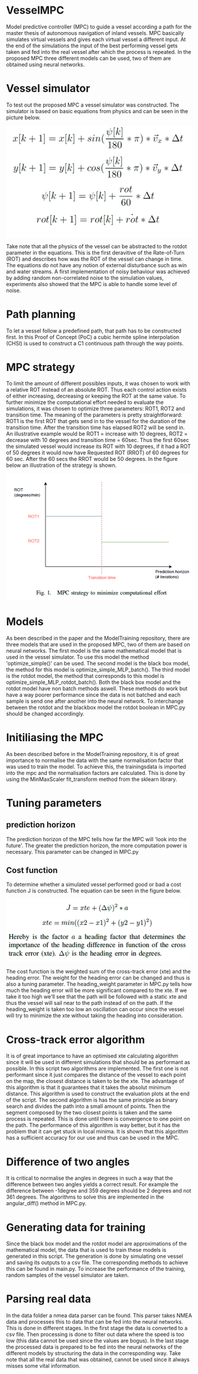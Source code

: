 # VesselMPC
Model predictive controller (MPC) to guide a vessel according a path for the master thesis of autonomous navigation of inland vessels.
MPC basically simulates virtual vessels and gives each virtual vessel a different input. At the end of the simulations the input of the best performing vessel gets taken and fed into the real vessel after which the process is repeated. In the proposed MPC three different models can be used, two of them are obtained using neural networks.

# Vessel simulator
To test out the proposed MPC a vessel simulator was constructed. The simulator is based on basic equations from physics and can be seen in the picture below.

![simulator equations](img/equations.png)

Take note that all the physics of the vessel can be abstracted to the rotdot parameter in the equations. This is the first deravitive of the Rate-of-Turn (ROT) and describes how was the ROT of the vessel can change in time.
The equations do not have any notion of external disturbance such as win and water streams.
A first implementation of noisy behaviour was achieved by adding random non-correlated noise to the simulation values, experiments also showed that the MPC is able to handle some level of noise.

# Path planning
To let a vessel follow a predefined path, that path has to be constructed first. In this Proof of Concept (PoC) a cubic hermite spline interpolation (CHSI) is used to construct a C1 continuous path through the way points.

# MPC strategy
To limit the amount of different possibles inputs, it was chosen to work with a relative ROT instead of an absolute ROT. Thus each control action exists of either increasing, decreasing or keeping the ROT at the same value. To further minimize the computational effort needed to evaluate the simulations, it was chosen to optimize three parameters: ROT1, ROT2 and transition time. The meaning of the parameters is pretty straightforward: ROT1 is the first ROT that gets send in to the vessel for the duration of the transition time. After the transition time has elapsed ROT2 will be send in. 
An illustrative example would be ROT1 = increase with 10 degrees, ROT2 = decrease with 10 degrees and transition time = 60sec. Thus the first 60sec the simulated vessel would increase its ROT with 10 degrees, if it had a ROT of 50 degrees it would now have Requested ROT (RROT) of 60 degrees for 60 sec. After the 60 secs the RROT would be 50 degrees. In the figure below an illustration of the strategy is shown.

![MPC strategy](img/mpcstrat.png)

# Models
As been described in the paper and the ModelTraining repository, there are three models that are used in the proposed MPC, two of them are based on neural networks. The first model is the same mathematical model that is used in the vessel simulator. To use this model the method 'optimize_simple()' can be used.
The second model is the black box model, the method for this model is optimize_simple_MLP_batch(). The third model is the rotdot model, the method that corresponds to this model is optimize_simple_MLP_rotdot_batch().
Both the black box model and the rotdot model have non batch methods aswell. These methods do work but have a way poorer performance since the data is not batched and each sample is send one after another into the neural network.
To interchange between the rotdot and the blackbox model the rotdot boolean in MPC.py should be changed accordingly.

# Initiliasing the MPC
As been described before in the ModelTraining repository, it is of great importance to normalise the data with the same normalisation factor that was used to train the model. To achieve this, the trainingsdata is imported into the mpc and the normalisation factors are calculated. This is done by using the MinMaxScaler fit_transform method from the sklearn library.

# Tuning parameters
## prediction horizon
The prediction horizon of the MPC tells how far the MPC will 'look into the future'. The greater the prediction horizon, the more computation power is necessary.
This parameter can be changed in MPC.py
## Cost function
To determine whether a simulated vessel performed good or bad a cost function J is constructed. The equation can be seen in the figure below.

![cost function](img/cost_function.png)

The cost function is the weighted sum of the cross-track error (xte) and the heading error. The weight for the heading error can be changed and thus is also a tuning parameter. The heading_weight parameter in MPC.py tells how much the heading error will be more significant compared to the xte. If we take it too high we'll see that the path will be followed with a static xte and thus the vessel will sail near to the path instead of on the path. If the heading_weight is taken too low an oscillation can occur since the vessel will try to minimize the xte without taking the heading into consideration.

# Cross-track error algorithm
It is of great importance to have an optimised xte calculating algorithm since it will be used in different simulations that should be as performant as possible.
In this script two algorithms are implemented. 
The first one is not performant since it just compares the distance of the vessel to each point on the map, the closest distance is taken to be the xte. The advantage of this algorithm is that it guarantees that it takes the absolut minimum distance. This algorithm is used to construct the evaluation plots at the end of the script.
The second algorithm is has the same principle as binary search and divides the path into a small amount of points. Then the segment composed by the two closest points is taken and the same process is repeated. This is done until there is convergence to one point on the path. The performance of this algorithm is way better, but it has the problem that it can get stuck in local minima.
It is shown that this algorithm has a sufficient accuracy for our use and thus can be used in the MPC.

# Difference of two angles
It is critical to normalise the angles in degrees in such a way that the difference between two angles yields a correct result. For example the difference between -1degree and 359 degrees should be 2 degrees and not 361 degrees. The algorithms to solve this are implemented in the angular_diff() method in MPC.py.

# Generating data for training
Since the black box model and the rotdot model are approximations of the mathematical model, the data that is used to train these models is generated in this script.
The generation is done by simulating one vessel and saving its outputs to a csv file. The corresponding methods to achieve this can be found in main.py.
To increase the performance of the training, random samples of the vessel simulator are taken.

# Parsing real data
In the data folder a nmea data parser can be found. This parser takes NMEA data and processes this to data that can be fed into the neural networks.
This is done in different stages. In the first stage the data is converted to a csv file. Then processing is done to filter out data where the speed is too low (this data cannot be used since the values are bogus). In the last stage the processed data is prepared to be fed into the neural networks of the different models by structuring the data in the corresponding way. Take note that all the real data that was obtained, cannot be used since it always misses some vital information.






